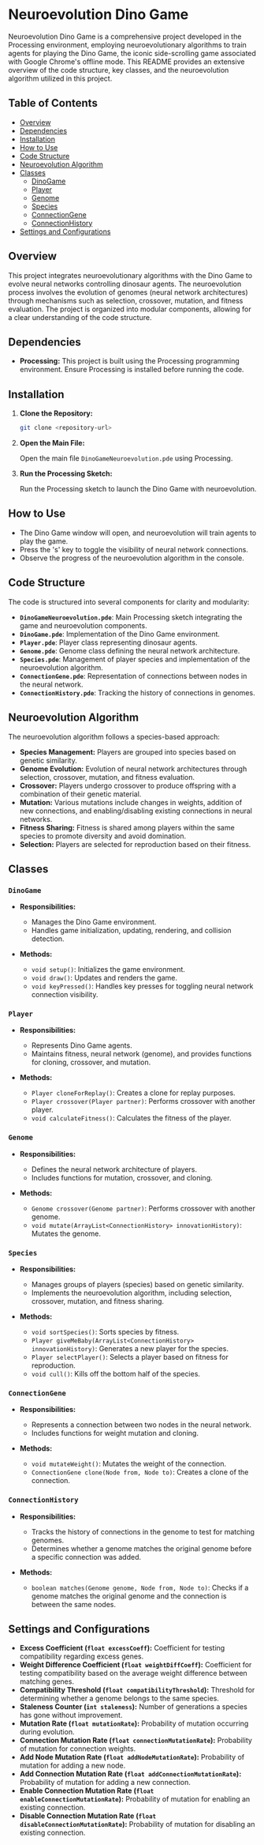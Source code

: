 # Neuroevolution Dino Game

Neuroevolution Dino Game is a comprehensive project developed in the Processing environment, employing neuroevolutionary algorithms to train agents for playing the Dino Game, the iconic side-scrolling game associated with Google Chrome's offline mode. This README provides an extensive overview of the code structure, key classes, and the neuroevolution algorithm utilized in this project.

## Table of Contents

- [Overview](#overview)
- [Dependencies](#dependencies)
- [Installation](#installation)
- [How to Use](#how-to-use)
- [Code Structure](#code-structure)
- [Neuroevolution Algorithm](#neuroevolution-algorithm)
- [Classes](#classes)
  - [DinoGame](#dinogame)
  - [Player](#player)
  - [Genome](#genome)
  - [Species](#species)
  - [ConnectionGene](#connectiongene)
  - [ConnectionHistory](#connectionhistory)
- [Settings and Configurations](#settings-and-configurations)

## Overview

This project integrates neuroevolutionary algorithms with the Dino Game to evolve neural networks controlling dinosaur agents. The neuroevolution process involves the evolution of genomes (neural network architectures) through mechanisms such as selection, crossover, mutation, and fitness evaluation. The project is organized into modular components, allowing for a clear understanding of the code structure.

## Dependencies

- **Processing:** This project is built using the Processing programming environment. Ensure Processing is installed before running the code.

## Installation

1. **Clone the Repository:**

   ```bash
   git clone <repository-url>
   ```
2. **Open the Main File:**

   Open the main file `DinoGameNeuroevolution.pde` using Processing.
3. **Run the Processing Sketch:**

   Run the Processing sketch to launch the Dino Game with neuroevolution.

## How to Use

- The Dino Game window will open, and neuroevolution will train agents to play the game.
- Press the 's' key to toggle the visibility of neural network connections.
- Observe the progress of the neuroevolution algorithm in the console.

## Code Structure

The code is structured into several components for clarity and modularity:

- **`DinoGameNeuroevolution.pde`**: Main Processing sketch integrating the game and neuroevolution components.
- **`DinoGame.pde`**: Implementation of the Dino Game environment.
- **`Player.pde`**: Player class representing dinosaur agents.
- **`Genome.pde`**: Genome class defining the neural network architecture.
- **`Species.pde`**: Management of player species and implementation of the neuroevolution algorithm.
- **`ConnectionGene.pde`**: Representation of connections between nodes in the neural network.
- **`ConnectionHistory.pde`**: Tracking the history of connections in genomes.

## Neuroevolution Algorithm

The neuroevolution algorithm follows a species-based approach:

- **Species Management:** Players are grouped into species based on genetic similarity.
- **Genome Evolution:** Evolution of neural network architectures through selection, crossover, mutation, and fitness evaluation.
- **Crossover:** Players undergo crossover to produce offspring with a combination of their genetic material.
- **Mutation:** Various mutations include changes in weights, addition of new connections, and enabling/disabling existing connections in neural networks.
- **Fitness Sharing:** Fitness is shared among players within the same species to promote diversity and avoid domination.
- **Selection:** Players are selected for reproduction based on their fitness.

## Classes

### `DinoGame`

- **Responsibilities:**

  - Manages the Dino Game environment.
  - Handles game initialization, updating, rendering, and collision detection.
- **Methods:**

  - `void setup()`: Initializes the game environment.
  - `void draw()`: Updates and renders the game.
  - `void keyPressed()`: Handles key presses for toggling neural network connection visibility.

### `Player`

- **Responsibilities:**

  - Represents Dino Game agents.
  - Maintains fitness, neural network (genome), and provides functions for cloning, crossover, and mutation.
- **Methods:**

  - `Player cloneForReplay()`: Creates a clone for replay purposes.
  - `Player crossover(Player partner)`: Performs crossover with another player.
  - `void calculateFitness()`: Calculates the fitness of the player.

### `Genome`

- **Responsibilities:**

  - Defines the neural network architecture of players.
  - Includes functions for mutation, crossover, and cloning.
- **Methods:**

  - `Genome crossover(Genome partner)`: Performs crossover with another genome.
  - `void mutate(ArrayList<ConnectionHistory> innovationHistory)`: Mutates the genome.

### `Species`

- **Responsibilities:**

  - Manages groups of players (species) based on genetic similarity.
  - Implements the neuroevolution algorithm, including selection, crossover, mutation, and fitness sharing.
- **Methods:**

  - `void sortSpecies()`: Sorts species by fitness.
  - `Player giveMeBaby(ArrayList<ConnectionHistory> innovationHistory)`: Generates a new player for the species.
  - `Player selectPlayer()`: Selects a player based on fitness for reproduction.
  - `void cull()`: Kills off the bottom half of the species.

### `ConnectionGene`

- **Responsibilities:**

  - Represents a connection between two nodes in the neural network.
  - Includes functions for weight mutation and cloning.
- **Methods:**

  - `void mutateWeight()`: Mutates the weight of the connection.
  - `ConnectionGene clone(Node from, Node to)`: Creates a clone of the connection.

### `ConnectionHistory`

- **Responsibilities:**

  - Tracks the history of connections in the genome to test for matching genomes.
  - Determines whether a genome matches the original genome before a specific connection was added.
- **Methods:**

  - `boolean matches(Genome genome, Node from, Node to)`: Checks if a genome matches the original genome and the connection is between the same nodes.

## Settings and Configurations

- **Excess Coefficient (`float excessCoeff`):** Coefficient for testing compatibility regarding excess genes.
- **Weight Difference Coefficient (`float weightDiffCoeff`):** Coefficient for testing compatibility based on the average weight difference between matching genes.
- **Compatibility Threshold (`float compatibilityThreshold`):** Threshold for determining whether a genome belongs to the same species.
- **Staleness Counter (`int staleness`):** Number of generations a species has gone without improvement.
- **Mutation Rate (`float mutationRate`):** Probability of mutation occurring during evolution.
- **Connection Mutation Rate (`float connectionMutationRate`):** Probability of mutation for connection weights.
- **Add Node Mutation Rate (`float addNodeMutationRate`):** Probability of mutation for adding a new node.
- **Add Connection Mutation Rate (`float addConnectionMutationRate`):** Probability of mutation for adding a new connection.
- **Enable Connection Mutation Rate (`float enableConnectionMutationRate`):** Probability of mutation for enabling an existing connection.
- **Disable Connection Mutation Rate (`float disableConnectionMutationRate`):** Probability of mutation for disabling an existing connection.
